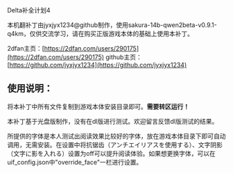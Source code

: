 Delta补全计划4

本机翻补丁由jyxjyx1234@github制作，使用sakura-14b-qwen2beta-v0.9.1-q4km，仅供交流学习，请在购买正版游戏本体的基础上使用本补丁。

2dfan主页：[https://2dfan.com/users/290175](https://2dfan.com/users/290175)
github主页：[https://github.com/jyxjyx1234](https://github.com/jyxjyx1234)

## 使用说明：

将本补丁中所有文件复制到游戏本体安装目录即可。**需要转区运行！**

本补丁基于光盘版制作，没有在dl版进行测试。欢迎留言反馈dl版测试的结果。

所提供的字体是本人测试出阅读效果比较好的字体，放在游戏本体目录下即可自动调用，无需安装。在设置中将抗锯齿（アンチエイリアスを使用する）、文字阴影（文字に影を入れる）设置为off可以提升阅读体验。如果想更换字体，可以在uif_config.json中"override_face"一栏进行设置。

